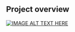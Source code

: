 ## Project overview

[![IMAGE ALT TEXT HERE](https://img.youtube.com/vi/YOUTUBE_VIDEO_ID_HERE/0.jpg)](https://www.youtube.com/watch?v=T1TxiPJPPQg)
